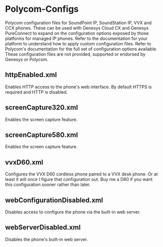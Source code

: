 # Polycom-Configs

Polycom configuration files for SoundPoint IP, SoundStation IP, VVX and CCX phones. These can be used with Genesys Cloud CX and Genesys PureConnect to expand on the configuration options exposed by those platforms for managed IP phones. Refer to the documentation for your platform to understand how to apply custom configuration files. Refer to Polycom's documentation for the full set of configuration options available. These configuration files are not provided, supported or endorsed by Genesys or Polycom.

## httpEnabled.xml

Enables HTTP access to the phone's web interface. By default HTTPS is required and HTTP is disabled.

## screenCapture320.xml

Enables the screen capture feature.

## screenCapture580.xml

Enables the screen capture feature.

## vvxD60.xml

Configures the VVX D60 cordless phone paired to a VVX desk phone. Or at least it will once I figure that configuration out. Buy me a D60 if you want this configuration sooner rather than later.

## webConfigurationDisabled.xml

Disables access to configure the phone via the built-in web server.

## webServerDisabled.xml

Disables the phone's built-in web server.
